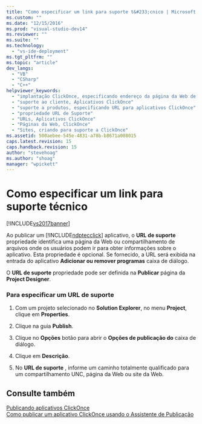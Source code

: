 ```yaml
---
title: "Como especificar um link para suporte t&#233;cnico | Microsoft Docs"
ms.custom: ""
ms.date: "12/15/2016"
ms.prod: "visual-studio-dev14"
ms.reviewer: ""
ms.suite: ""
ms.technology: 
  - "vs-ide-deployment"
ms.tgt_pltfrm: ""
ms.topic: "article"
dev_langs: 
  - "VB"
  - "CSharp"
  - "C++"
helpviewer_keywords: 
  - "implantação ClickOnce, especificando endereço da página da Web de suporte"
  - "suporte ao cliente, Aplicativos ClickOnce"
  - "suporte a produtos, especificando URL para aplicativos ClickOnce"
  - "propriedade URL de Suporte"
  - "URLs, Aplicativos ClickOnce"
  - "Páginas da Web, ClickOnce"
  - "Sites, criando para suporte a ClickOnce"
ms.assetid: 500aebee-545e-4831-a78b-b8671a008015
caps.latest.revision: 15
caps.handback.revision: 15
author: "stevehoag"
ms.author: "shoag"
manager: "wpickett"
---
```

# Como especificar um link para suporte t&#233;cnico
[!INCLUDE[vs2017banner](../code-quality/includes/vs2017banner.md)]

Ao publicar um [!INCLUDE[ndptecclick](../deployment/includes/ndptecclick_md.md)] aplicativo, o  **URL de suporte** propriedade identifica uma página da Web ou compartilhamento de arquivos onde os usuários podem ir para obter informações sobre o aplicativo.  Esta propriedade é opcional. Se fornecido, a URL será exibida na entrada do aplicativo  **Adicionar ou remover programas** caixa de diálogo.  
  
 O  **URL de suporte** propriedade pode ser definida na  **Publicar** página da  **Project Designer**.  
  
### Para especificar um URL de suporte  
  
1.  Com um projeto selecionado no **Solution Explorer**, no menu **Project**, clique em **Properties**.  
  
2.  Clique na guia **Publish**.  
  
3.  Clique no  **Opções** botão para abrir o  **Opções de publicação do** caixa de diálogo.  
  
4.  Clique em  **Descrição**.  
  
5.  No  **URL de suporte** , informe um caminho totalmente qualificado para um compartilhamento UNC, página da Web ou site da Web.  
  
## Consulte também  
 [Publicando aplicativos ClickOnce](../deployment/publishing-clickonce-applications.md)   
 [Como publicar um aplicativo ClickOnce usando o Assistente de Publicação](../Topic/How%20to:%20Publish%20a%20ClickOnce%20Application%20using%20the%20Publish%20Wizard.md)